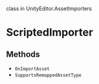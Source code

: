 class in UnityEditor.AssetImporters
# ScriptedImporter

## Methods
- `OnImportAsset`
- `SupportsRemappedAssetType`

